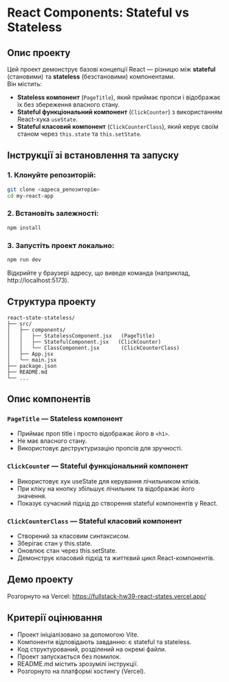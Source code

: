 # React Components: Stateful vs Stateless

## Опис проекту

Цей проект демонструє базові концепції React — різницю між **stateful** (становими) та **stateless** (безстановими) компонентами.  
Він містить:

- **Stateless компонент** (`PageTitle`), який приймає пропси і відображає їх без збереження власного стану.  
- **Stateful функціональний компонент** (`ClickCounter`) з використанням React-хука `useState`.  
- **Stateful класовий компонент** (`ClickCounterClass`), який керує своїм станом через `this.state` та `this.setState`.

## Інструкції зі встановлення та запуску

### 1. Клонуйте репозиторій:

```bash
git clone <адреса_репозиторію>
cd my-react-app
```

### 2. Встановіть залежності:

```bash
npm install
```

### 3. Запустіть проект локально:

```bash
npm run dev
```

Відкрийте у браузері адресу, що виведе команда (наприклад, http://localhost:5173).

## Структура проекту
```text
react-state-stateless/
├── src/
│   ├── components/
│   │   ├── StatelessComponent.jsx   (PageTitle)
│   │   ├── StatefulComponent.jsx   (ClickCounter)
│   │   └── ClassComponent.jsx       (ClickCounterClass)
│   ├── App.jsx
│   └── main.jsx
├── package.json
├── README.md
└── ...
```

## Опис компонентів
### `PageTitle` — Stateless компонент

- Приймає проп title і просто відображає його в `<h1>`.
- Не має власного стану.
- Використовує деструктуризацію пропсів для зручності.

### `ClickCounte`r — Stateful функціональний компонент

- Використовує хук useState для керування лічильником кліків.
- При кліку на кнопку збільшує лічильник та відображає його значення.
- Показує сучасний підхід до створення stateful компонентів у React.

### `ClickCounterClass` — Stateful класовий компонент

- Створений за класовим синтаксисом.
- Зберігає стан у this.state.
- Оновлює стан через this.setState.
- Демонструє класовий підхід та життєвий цикл React-компонентів.

## Демо проекту

Розгорнуто на Vercel: https://fullstack-hw39-react-states.vercel.app/

## Критерії оцінювання

- Проект ініціалізовано за допомогою Vite.
- Компоненти відповідають завданню: є stateful та stateless.
- Код структурований, розділений на окремі файли.
- Проект запускається без помилок.
- README.md містить зрозумілі інструкції.
- Розгорнуто на платформі хостингу (Vercel).